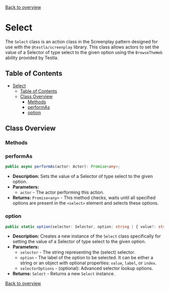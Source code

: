 [Back to overview](../../screenplay_elements.md)

# Select

The `Select` class is an action class in the Screenplay pattern designed for use with the `@testla/screenplay` library. This class allows actors to set the value of a Selector of type select to the given option using the `BrowseTheWeb` ability provided by Testla.

## Table of Contents

- [Select](#select)
  - [Table of Contents](#table-of-contents)
  - [Class Overview](#class-overview)
    - [Methods](#methods)
    - [performAs](#performas)
    - [option](#option)

## Class Overview

### Methods

### performAs

```typescript
public async performAs(actor: Actor): Promise<any>;
```

- **Description:** Sets the value of a Selector of type select to the given option.
- **Parameters:**
  - `actor` - The actor performing this action.
- **Returns:** `Promise<any>` - This method checks, waits until all specified options are present in the `<select>` element and selects these options.

### option

```typescript
public static option(selector: Selector, option: string | { value?: string, label?: string, index?: number }, selectorOptions?: SelectorOptions): Select;
```

- **Description:** Creates a new instance of the `Select` class specifically for setting the value of a Selector of type select to the given option.
- **Parameters:**
  - `selector` - The string representing the (select) selector.
  - `option` - The label of the option to be selected. It can be either a string or an object with optional properties: `value`, `label`, or `index`.
  - `selectorOptions` - (optional): Advanced selector lookup options.
- **Returns:** `Select` - Returns a new `Select` instance.

[Back to overview](../../screenplay_elements.md)